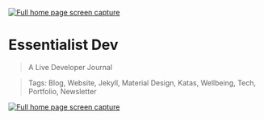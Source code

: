 [![Full home page screen capture](/assets/images/article-images/logo-full.png")](essentialistdev.com)

# Essentialist Dev

> A Live Developer Journal

> Tags: Blog, Website, Jekyll, Material Design, Katas, Wellbeing, Tech, Portfolio, Newsletter


[![Full home page screen capture](/assets/images/site-screenshots/essentialist-dev-full-home.png")](essentialistdev.com)
